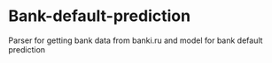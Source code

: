 # Bank-default-prediction
Parser for getting bank data from banki.ru and model for bank default prediction
